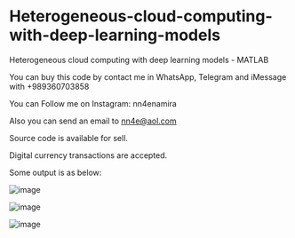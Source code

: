 # Heterogeneous-cloud-computing-with-deep-learning-models
Heterogeneous cloud computing with deep learning models - MATLAB

You can buy this code by contact me in WhatsApp, Telegram and iMessage with +989360703858

You can Follow me on Instagram: nn4enamira

Also you can send an email to nn4e@aol.com

Source code is available for sell.

Digital currency transactions are accepted.

Some output is as below:

![image](https://github.com/user-attachments/assets/cf126420-0095-4fa5-9990-428928e7c79b)

![image](https://github.com/user-attachments/assets/f6d2113e-5c60-4c5d-9dd2-ba088e1e697b)

![image](https://github.com/user-attachments/assets/c1c1345b-8a8f-434e-acb6-df35cba870e0)



